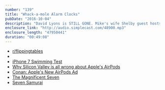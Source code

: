 ```yaml
---
number: "139"
title: "Whack-a-mole Alarm Clocks"
pubDate: "2016-10-04"
description: "David Lyons is STILL GONE. Mike's wife Shelby guest hosts as they discuss email etiquette, waterproof consumer expectations, whether Airpods are sexy, and the latest Hollywood reboot film, The Magnificent Seven."
enclosure_link: "http://audio.simplecast.com/48900.mp3"
enclosure_length: "47950441"
duration: "00:49:08"
---
```

- [r/flippingtables](https://www.reddit.com/r/flippingtables/)
- [](http://www.theatlantic.com/health/archive/2016/09/brevity-in-email/501986/)
- [iPhone 7 Swimming Test](https://www.youtube.com/watch?v=XIauEB3EMHY)
- [Why Silicon Valley is all wrong about Apple's AirPods](https://medium.com/chris-messina/silicon-valley-is-all-wrong-about-the-airpods-8204ede08f0f#.33fx5rpb6)
- [Conan: Apple's New AirPods Ad](http://teamcoco.com/video/apple-airpods-ad?playlist=featured-videos)
- [The Magnificent Seven](https://en.wikipedia.org/wiki/The_Magnificent_Seven_(2016_film))
- [Seven Samurai](https://en.wikipedia.org/wiki/Seven_Samurai)